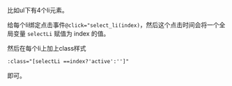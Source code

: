 比如ul下有4个li元素。

给每个li绑定点击事件`@click="select_li(index)`，然后这个点击时间会将一个全局变量 `selectLi` 赋值为 index 的值。

然后在每个li上加上class样式

```html
:class="[selectLi ==index?'active':'']"
```


即可。